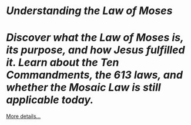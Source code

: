 # *Understanding the Law of Moses*

# *Discover what the Law of Moses is, its purpose, and how Jesus fulfilled it. Learn about the Ten Commandments, the 613 laws, and whether the Mosaic Law is still applicable today.*

[More details…](https://spiritualkhazaana.com/web-stories/law-of-moses/)
